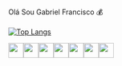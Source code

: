 
Olá Sou Gabriel Francisco 💰 <br><br>
[![Top Langs](https://github-readme-stats.vercel.app/api/top-langs/?username=anuraghazra&layout=compact)](https://github.com/anuraghazra/github-readme-stats)



<div style="display:flex;">
  <img width="30px" height="30px" src="https://cdn.jsdelivr.net/gh/devicons/devicon/icons/html5/html5-original.svg" />
  <img width="30px" height="30px" src="https://cdn.jsdelivr.net/gh/devicons/devicon/icons/css3/css3-original.svg" />   
  <img width="30px" height="30px" src="https://cdn.jsdelivr.net/gh/devicons/devicon/icons/javascript/javascript-plain.svg" />
  <img width="30px" height="30px"  src="https://cdn.jsdelivr.net/gh/devicons/devicon/icons/python/python-original-wordmark.svg" />   
  <img width="30px" height="30px" src="https://cdn.jsdelivr.net/gh/devicons/devicon/icons/jquery/jquery-plain-wordmark.svg" />
  <img width="30px" height="30px" src="https://cdn.jsdelivr.net/gh/devicons/devicon/icons/php/php-plain.svg" />
  <img width="30px" height="30px" src="https://cdn.jsdelivr.net/gh/devicons/devicon/icons/mysql/mysql-original.svg" />
          
</div>

                            
          

          
